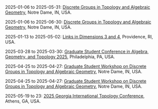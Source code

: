 2025-01-06 to 2025-05-31: [Discrete Groups in Topology and Algebraic Geometry](https://sites.nd.edu/cmnd2025-thematic-program/ "The program explores discrete groups in topology and algebraic geometry, focusing on applications in physics. Topics include fundamental groups, mapping class groups, and geometric group theory. Discussions cover connections to quantum field theory and string theory, emphasizing topological structures in physical systems."), Notre Dame, IN, USA.

2025-01-06 to 2025-06-30: [Discrete Groups in Topology and Algebraic Geometry](https://www.nd.edu/math/thematic-program-2025/ "The program explores discrete groups in topology and algebraic geometry, focusing on interdisciplinary applications. Topics include Kleinian groups, moduli spaces, and topological invariants. Discussions cover applications in quantum mechanics and string theory, emphasizing geometric and algebraic methods."), Notre Dame, IN, USA.

2025-01-13 to 2025-05-02: [Links in Dimensions 3 and 4](https://icerm.brown.edu/programs/sp-s25/ "The program investigates links in 3 and 4 dimensions, exploring topological applications. Topics include Legendrian knots, Khovanov homology, and gauge theory. Discussions cover connections to quantum mechanics and topological quantum computing, emphasizing mathematical structures."), Providence, RI, USA.

2025-03-28 to 2025-03-30: [Graduate Student Conference in Algebra, Geometry, and Topology 2025](https://cst.temple.edu/department-mathematics/events/gscagt-2024/gcsagt-2025 "The conference focuses on algebra, geometry, and topology for graduate students. Topics include algebraic varieties, knot theory, and symplectic geometry. Discussions cover applications in quantum field theory and string theory, emphasizing mathematical advancements."), Philadelphia, PA, USA.

2025-04-25 to 2025-04-27: [Graduate Student Workshop on Discrete Groups in Topology and Algebraic Geometry](https://centerformath.nd.edu/scientific-events-and-programs/ "The workshop focuses on discrete groups for graduate students, exploring topology and algebraic geometry. Topics include Kleinian groups, mapping class groups, and algebraic structures. Discussions cover connections to quantum mechanics and string theory, emphasizing geometric frameworks."), Notre Dame, IN, USA.

2025-04-25 to 2025-04-27: [Graduate Student Workshop on Discrete Groups in Topology and Algebraic Geometry](https://www.nd.edu/math/events/2025-discrete-groups-workshop/ "The workshop trains graduate students in discrete groups, focusing on topology and algebraic geometry. Topics include fundamental groups, moduli spaces, and geometric group theory. Discussions cover applications in quantum field theory and string theory, emphasizing topological methods."), Notre Dame, IN, USA.

2025-05-19 to 23: [2025 Georgia International Topology Conference](http://www.math.uga.edu/topology/conference25.html "The conference focuses on topology, with applications in physics and geometry. Topics include knot theory, manifold classification, and topological methods in quantum field theory. It discusses advancements in algebraic topology and their implications for understanding spacetime structures and physical systems."), Athens, GA, USA.


